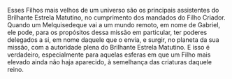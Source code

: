 ﻿Esses Filhos mais velhos de um universo são os principais assistentes do Brilhante Estrela Matutino, no cumprimento dos mandados do Filho Criador. Quando um Melquisedeque vai a um mundo remoto, em nome de Gabriel, ele pode, para os propósitos dessa missão em particular, ter poderes delegados a si, em nome daquele que o envia, e surgir, no planeta da sua missão, com a autoridade plena do Brilhante Estrela Matutino. E isso é verdadeiro, especialmente para aquelas esferas em que um Filho mais elevado ainda não haja aparecido, à semelhança das criaturas daquele reino.